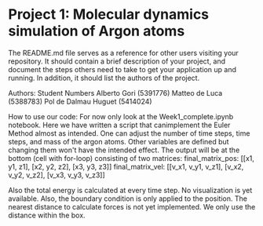 # Project 1: Molecular dynamics simulation of Argon atoms

The README.md file serves as a reference for other users visiting your repository.
It should contain a brief description of your project, and document the steps others need to take to get your application up and running.
In addition, it should list the authors of the project.

Authors:               Student Numbers
Alberto Gori           (5391776)
Matteo de Luca         (5388783)
Pol de Dalmau Huguet   (5414024)


How to use our code:
For now only look at the Week1_complete.ipynb notebook. Here we have written a script that canimplement the Euler Method almost as intended. One can adjust the number of time steps, time steps, and mass of the argon atoms. Other variables are defined but changing them won't have the intended effect. The output will be at the bottom (cell with for-loop) consisting of two matrices:
final_matrix_pos: [[x1, y1, z1],
                   [x2, y2, z2],
                   [x3, y3, z3]]
final_matrix_vel: [[v_x1, v_y1, v_z1],
                   [v_x2, v_y2, v_z2],
                   [v_x3, v_y3, v_z3]]

Also the total energy is calculated at every time step. No visualization is yet available. Also, the boundary condition is only applied to the position. The nearest distance to calculate forces is not yet implemented. We only use the distance within the box.
